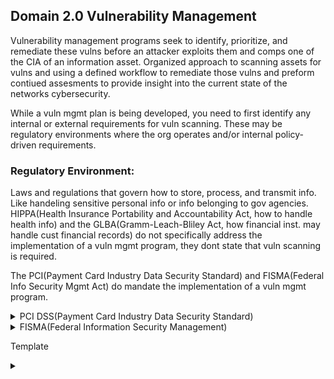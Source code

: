## Domain 2.0 Vulnerability Management

Vulnerability management programs seek to identify, prioritize, and remediate these vulns before an attacker exploits them and comps one of the CIA of an information asset. Organized approach to scanning assets for vulns and using a defined workflow to remediate those vulns and preform contiued assesments to provide insight into the current state of the networks cybersecurity.

While a vuln mgmt plan is being developed, you need to first identify any internal or external requirements for vuln scanning. These may be regulatory environments where the org operates and/or internal policy-driven requirements.

### Regulatory Environment:
 
 Laws and regulations that govern how to store, process, and transmit info. Like handeling sensitive personal info or info belonging to gov agencies. 
HIPPA(Health Insurance Portability and Accountability Act, how to handle health info)  and the GLBA(Gramm-Leach-Bliley Act, how financial inst. may handle cust financial records) do not specifically address the implementation of a vuln mgmt program, they dont state that vuln scanning is required.

The PCI(Payment Card Industry Data Security Standard) and FISMA(Federal Info Security Mgmt Act) do mandate the implementation of a vuln mgmt program.

<details>
  <summary>PCI DSS(Payment Card Industry Data Security Standard)</summary>
  <br>
  - This is NOT a LAW, is maintained by the PCI SSC(Payment Card Industry Sec Standards Council) funded by industry to maintain req
  - Those subject to PCI DSS are by contract not law
  Specific security controls for merchs who that handle CC transactions and providers that assists with them. Includes arguably the most specific req for vuln scanning. 
  
  ## Included details for vuln scans
    - ORG must run internal and external scan (req 11.2)
    - run scans at least quarterly and after significant changes to network (new FW rule, system upgrade, new component (req 11.2)
    - Internal scans ran by qualified personal (req 11.2.1)
    - Org must remediate and high risk vuln and repeat scan to confirm they are resolved until a clean scan report (req 11.2.1)
    - External scan done by Approved Scanning Vendor (ASV) auth by PCI SSC (req 11.2.2) (many org may conduct their own scans first to assure of a passing grade)
  </details>

<details>
  <summary>FISMA(Federal Information Security Management)</summary>
  <br>
  Security standards for gov agencies & Org on behalf of gov. The specific standards depend on if the gov designates the system as low, moderate, or high impact according to chart below. Furhter guidance in Federal Info Process Standards (FIPS) 199.
    
   [![Capture.png](https://i.postimg.cc/DfsWPfr9/Capture.png)](https://postimg.cc/WtNb2vf8)
  
 
  All federal info systems regardless of impact must meet the basic req for vuln scanning found in NIST Special Publication 800-53: Security and Privacy Controls for Federal Info Systems and Orgs. These req that each org subject to FISMA:
  
  a. Scans for vulns in the info system and hosted apps when new vulns potentually affecting the system/app are reported
  
  b. Employ vuln scan tool and techniques that make it easier to have the systems tools work together and automate vuln mgmt process by using standards for:
    1. Enumerating paltforms, software flaws, & improper configs
    2. formatting checklist & test proc
    3. Measuring vuln impact
    
  c. Analyze vuln scan reportand results from sec control assessments.
 
  d. Remediate legit vuln in accordance wih an org assessment of risk
  
  e. Shares info obtained from the vuln scan process and sec control assessment to help eliminate similar vulns in other info systems (i.e systemic weakness or deficiencies)
  
  */ These req est a baseline for all federal info sys. /* 
  
  NIST 800-53 then desc 8 control enhancements that may be req depending on the situation.
  
   1. Org uses vuln scan tools that include the ability to readily update the info systems vulns to be scanned
   2. Org updates vulns scanned prior to a new scan and/or when new vulns are identified and reported.
   3. Org employs vuln scanning procs that can identify the breadth and depth of coverage(i.e info system components scanned and vulns checked)
   4. Org determines what info about info systems is discoverable b adversaries and then takes org defined corrective actions.
   5. Info system implements priv access auth to info system components for selected vuln scanning activities.
   6. Org employs automated mechanisms to compare the results of vuln scans over time to determine trends in info system vulns.
   8. Org reviews historic audit logs to determine if an identified vuln has been previously exploited.
   10. Org correlates the output from vuln scanning tools to determine the resence of multi-vuln/ multi-hop attack vectors.
   
   */ req 7 & 9 were control enhancements that were once included but since have been with drawn. /*
   
   If federal agency determines an info system falls under the moderate impact, it must implement 1,2, and 5 at a minimum
   If it falls under high impact then 1,2,4, and 5.
  </details>







Template

<details>
  <summary></summary>
  <br>
  </details>

